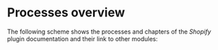 # Processes overview

The following scheme shows the processes and chapters of the *Shopify* plugin documentation and their link to other modules:

[comment]: <> (add scheme)
